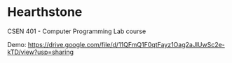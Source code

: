 # Hearthstone
CSEN 401 - Computer Programming Lab course 

Demo:
https://drive.google.com/file/d/11QFmQ1F0qtFayz1Oag2aJlUwSc2e-kTD/view?usp=sharing
